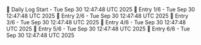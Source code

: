 📅 Daily Log Start - Tue Sep 30 12:47:48 UTC 2025
📌 Entry 1/6 - Tue Sep 30 12:47:48 UTC 2025
📌 Entry 2/6 - Tue Sep 30 12:47:48 UTC 2025
📌 Entry 3/6 - Tue Sep 30 12:47:48 UTC 2025
📌 Entry 4/6 - Tue Sep 30 12:47:48 UTC 2025
📌 Entry 5/6 - Tue Sep 30 12:47:48 UTC 2025
📌 Entry 6/6 - Tue Sep 30 12:47:48 UTC 2025
